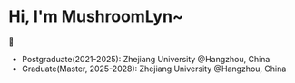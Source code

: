 # Hi, I'm MushroomLyn~

:school:
- Postgraduate(2021-2025): Zhejiang University @Hangzhou, China
- Graduate(Master, 2025-2028): Zhejiang University @Hangzhou, China
